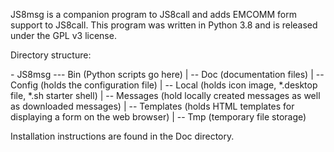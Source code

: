 JS8msg is a companion program to JS8call and adds EMCOMM form support to JS8call. 
This program was written in Python 3.8 and is released under the GPL v3 license.

Directory structure:

 <home directory> - JS8msg --- Bin (Python scripts go here)
                            |
                            -- Doc (documentation files)
                            |
                            -- Config (holds the configuration file)
                            |
                            -- Local (holds icon image, *.desktop file, *.sh starter shell)
                            |
                            -- Messages (hold locally created messages as well as downloaded messages)
                            |
                            -- Templates (holds HTML templates for displaying a form on the web browser)
                            |
                            -- Tmp (temporary file storage)

Installation instructions are found in the Doc directory.

